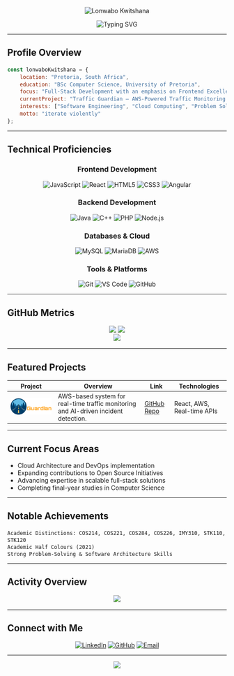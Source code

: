 
<p align="center">
  <img src="lonwabologo.gif" alt="Lonwabo Kwitshana" />
</p>


<div align="center">
  <img src="https://readme-typing-svg.herokuapp.com?font=Fira+Code&size=30&duration=3000&pause=1000&color=36BCF7&center=true&vCenter=true&width=600&lines=Full-Stack+Developer;Frontend+Specialist" alt="Typing SVG" />
</div>

---

## Profile Overview

```javascript
const lonwaboKwitshana = {
    location: "Pretoria, South Africa",
    education: "BSc Computer Science, University of Pretoria",
    focus: "Full-Stack Development with an emphasis on Frontend Excellence",
    currentProject: "Traffic Guardian – AWS-Powered Traffic Monitoring System",
    interests: ["Software Engineering", "Cloud Computing", "Problem Solving"],
    motto: "iterate violently"
};
```

---

## Technical Proficiencies

<div align="center">

### Frontend Development

![JavaScript](https://img.shields.io/badge/JavaScript-F7DF1E?style=for-the-badge\&logo=javascript\&logoColor=black)
![React](https://img.shields.io/badge/React-20232A?style=for-the-badge\&logo=react\&logoColor=61DAFB)
![HTML5](https://img.shields.io/badge/HTML5-E34F26?style=for-the-badge\&logo=html5\&logoColor=white)
![CSS3](https://img.shields.io/badge/CSS3-1572B6?style=for-the-badge\&logo=css3\&logoColor=white)
![Angular](https://img.shields.io/badge/Angular-DD0031?style=for-the-badge\&logo=angular\&logoColor=white)

### Backend Development

![Java](https://img.shields.io/badge/Java-ED8B00?style=for-the-badge\&logo=java\&logoColor=white)
![C++](https://img.shields.io/badge/C++-00599C?style=for-the-badge\&logo=c%2B%2B\&logoColor=white)
![PHP](https://img.shields.io/badge/PHP-777BB4?style=for-the-badge\&logo=php\&logoColor=white)
![Node.js](https://img.shields.io/badge/Node.js-43853D?style=for-the-badge\&logo=node.js\&logoColor=white)


### Databases & Cloud

![MySQL](https://img.shields.io/badge/MySQL-4479A1?style=for-the-badge\&logo=mysql\&logoColor=white)
![MariaDB](https://img.shields.io/badge/MariaDB-003545?style=for-the-badge\&logo=mariadb\&logoColor=white)
![AWS](https://img.shields.io/badge/AWS-232F3E?style=for-the-badge\&logo=amazon-aws\&logoColor=white)

### Tools & Platforms

![Git](https://img.shields.io/badge/Git-F05032?style=for-the-badge\&logo=git\&logoColor=white)
![VS Code](https://img.shields.io/badge/VS_Code-007ACC?style=for-the-badge\&logo=visual%20studio%20code\&logoColor=white)
![GitHub](https://img.shields.io/badge/GitHub-100000?style=for-the-badge\&logo=github\&logoColor=white)

</div>

---

## GitHub Metrics

<div align="center">
  <img src="https://github-readme-stats.vercel.app/api?username=7onwabo&show_icons=true&theme=tokyonight&count_private=true&hide_border=true&bg_color=0d1117" height="165" />
  <img src="https://github-readme-stats.vercel.app/api/top-langs/?username=7onwabo&layout=compact&theme=tokyonight&hide_border=true&bg_color=0d1117" height="165" />
</div>  

<div align="center">
  <img src="https://github-readme-streak-stats.herokuapp.com/?user=7onwabo&theme=tokyonight&hide_border=true&background=0d1117" />
</div>  

---

## Featured Projects

<div align="center">

| Project | Overview | Link | Technologies |
|---------|----------|------|--------------|
| <img src="TrafficGuardianLogo1_LightFinal.svg" alt="Traffic Guardian Logo" width="250"/> | AWS-based system for real-time traffic monitoring and AI-driven incident detection. | [GitHub Repo](https://github.com/COS301-SE-2025/Traffic-Guardian) | React, AWS, Real-time APIs |

</div>



---

## Current Focus Areas

* Cloud Architecture and DevOps implementation
* Expanding contributions to Open Source Initiatives
* Advancing expertise in scalable full-stack solutions
* Completing final-year studies in Computer Science

---

## Notable Achievements

```
Academic Distinctions: COS214, COS221, COS284, COS226, IMY310, STK110, STK120  
Academic Half Colours (2021)  
Strong Problem-Solving & Software Architecture Skills  
```

---

## Activity Overview

<div align="center">
  <img src="https://github-readme-activity-graph.vercel.app/graph?username=7onwabo&theme=tokyo-night&hide_border=true&bg_color=0d1117" />
</div>

---

## Connect with Me

<div align="center">

[![LinkedIn](https://img.shields.io/badge/LinkedIn-0077B5?style=for-the-badge\&logo=linkedin\&logoColor=white)](https://linkedin.com/in/lonwabo-kwitshana)
[![GitHub](https://img.shields.io/badge/GitHub-100000?style=for-the-badge\&logo=github\&logoColor=white)](https://github.com/7onwabo)
[![Email](https://img.shields.io/badge/Email-D14836?style=for-the-badge\&logo=gmail\&logoColor=white)](mailto:lonwabo.kwitshana@gmail.com)

</div>

---

<div align="center">
  <img src="https://komarev.com/ghpvc/?username=7onwabo&style=for-the-badge&color=36BCF7" />
</div>  


 


